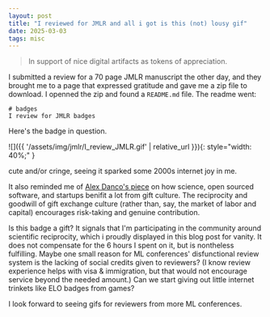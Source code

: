 ```yaml
---
layout: post
title: "I reviewed for JMLR and all i got is this (not) lousy gif"
date: 2025-03-03
tags: misc
---
```


> In support of nice digital artifacts as tokens of appreciation.

<!--more-->

I submitted a review for a 70 page JMLR manuscript the other day, and they brought me to a page that expressed gratitude and gave me a zip file to download. I openned the zip and found a `README.md` file. The readme went:

```
# badges
I review for JMLR badges
``` 

Here's the badge in question.

![]({{ '/assets/img/jmlr/I_review_JMLR.gif' | relative_url }}){: style="width: 40%;" } 


cute and/or cringe, seeing it sparked some 2000s internet joy in me.

It also reminded me of [Alex Danco's piece](https://danco.substack.com/p/innovation-takes-magic-and-that-magic) on how science, open sourced software, and startups benifit a lot from gift culture. The reciprocity and goodwill of gift exchange culture (rather than, say, the market of labor and capital) encourages risk-taking and genuine contribution. 

Is this badge a gift? It signals that I'm participating in the community around scientific reciprocity, which i proudly displayed in this blog post for vanity. It does not compensate for the 6 hours I spent on it, but is nontheless fulfilling. Maybe one small reason for ML conferences' disfunctional review system is the lacking of social credits given to reviewers? (I know review experience helps with visa & immigration, but that would not encourage service beyond the needed amount.) Can we start giving out little internet trinkets like ELO badges from games?

I look forward to seeing gifs for reviewers from more ML conferences.